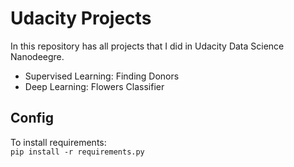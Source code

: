 # Udacity Projects
In this repository has all projects that I did in Udacity Data Science Nanodeegre.

* Supervised Learning: Finding Donors
* Deep Learning: Flowers Classifier

## Config
To install requirements: </br>
``` pip install -r requirements.py ```

